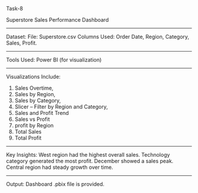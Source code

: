 Task-8

Superstore Sales Performance Dashboard

---

Dataset:
 File: Superstore.csv
 Columns Used:
   Order Date,
   Region,
   Category,
   Sales,
   Profit.

---

Tools Used:
 Power BI (for visualization)
 
---

Visualizations Include:
1. Sales Overtime,
2. Sales by Region,
3. Sales by Category,
4. Slicer – Filter by Region and Category,
5. Sales and Profit Trend
6. Sales vs Profit
7. profit by Region
8. Total Sales
9. Total Profit

---

Key Insights:
 West region had the highest overall sales.
 Technology category generated the most profit.
 December showed a sales peak.
 Central region had steady growth over time.

---

Output:
 Dashboard .pbix file is provided.
